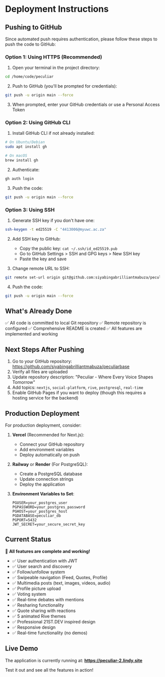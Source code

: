 # Deployment Instructions

## Pushing to GitHub

Since automated push requires authentication, please follow these steps to push the code to GitHub:

### Option 1: Using HTTPS (Recommended)

1. Open your terminal in the project directory:
```bash
cd /home/code/peculiar
```

2. Push to GitHub (you'll be prompted for credentials):
```bash
git push -u origin main --force
```

3. When prompted, enter your GitHub credentials or use a Personal Access Token

### Option 2: Using GitHub CLI

1. Install GitHub CLI if not already installed:
```bash
# On Ubuntu/Debian
sudo apt install gh

# On macOS
brew install gh
```

2. Authenticate:
```bash
gh auth login
```

3. Push the code:
```bash
git push -u origin main --force
```

### Option 3: Using SSH

1. Generate SSH key if you don't have one:
```bash
ssh-keygen -t ed25519 -C "4413006@myuwc.ac.za"
```

2. Add SSH key to GitHub:
   - Copy the public key: `cat ~/.ssh/id_ed25519.pub`
   - Go to GitHub Settings > SSH and GPG keys > New SSH key
   - Paste the key and save

3. Change remote URL to SSH:
```bash
git remote set-url origin git@github.com:siyabingabrilliantmabuza/peculiarbase.git
```

4. Push the code:
```bash
git push -u origin main --force
```

## What's Already Done

✅ All code is committed to local Git repository
✅ Remote repository is configured
✅ Comprehensive README is created
✅ All features are implemented and working

## Next Steps After Pushing

1. Go to your GitHub repository: https://github.com/siyabingabrilliantmabuza/peculiarbase
2. Verify all files are uploaded
3. Update repository description: "Peculiar - Where Every Voice Shapes Tomorrow"
4. Add topics: `nextjs`, `social-platform`, `rive`, `postgresql`, `real-time`
5. Enable GitHub Pages if you want to deploy (though this requires a hosting service for the backend)

## Production Deployment

For production deployment, consider:

1. **Vercel** (Recommended for Next.js):
   - Connect your GitHub repository
   - Add environment variables
   - Deploy automatically on push

2. **Railway** or **Render** (For PostgreSQL):
   - Create a PostgreSQL database
   - Update connection strings
   - Deploy the application

3. **Environment Variables to Set**:
   ```
   PGUSER=your_postgres_user
   PGPASSWORD=your_postgres_password
   PGHOST=your_postgres_host
   PGDATABASE=peculiar_db
   PGPORT=5432
   JWT_SECRET=your_secure_secret_key
   ```

## Current Status

🎉 **All features are complete and working!**

- ✅ User authentication with JWT
- ✅ User search and discovery
- ✅ Follow/unfollow system
- ✅ Swipeable navigation (Feed, Quotes, Profile)
- ✅ Multimedia posts (text, images, videos, audio)
- ✅ Profile picture upload
- ✅ Voting system
- ✅ Real-time debates with mentions
- ✅ Resharing functionality
- ✅ Quote sharing with reactions
- ✅ 5 animated Rive themes
- ✅ Professional 21ST.DEV inspired design
- ✅ Responsive design
- ✅ Real-time functionality (no demos)

## Live Demo

The application is currently running at:
**https://peculiar-2.lindy.site**

Test it out and see all the features in action!
